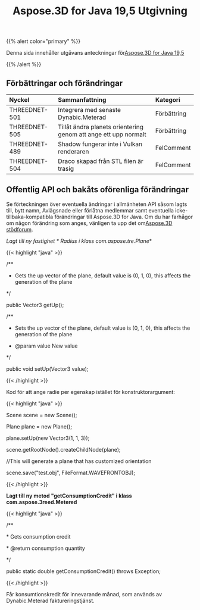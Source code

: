 ﻿---
title: Aspose.3D for Java 19,5 Utgivning
type: docs
weight: 80
url: /sv/java/aspose-3d-for-java-19-5-release-notes/
---
{{% alert color="primary" %}} 

Denna sida innehåller utgåvans anteckningar för[Aspose.3D for Java 19,5](https://releases.aspose.com/java/repo/com/aspose/aspose-3d//19.5)

{{% /alert %}} 
## **Förbättringar och förändringar**

|**Nyckel**|**Sammanfattning**|**Kategori**|
|:- |:- |:- |
|THREEDNET-501|Integrera med senaste Dynabic.Meterad|Förbättring|
|THREEDNET-505|Tillåt ändra planets orientering genom att ange ett upp normalt|Förbättring|
|THREEDNET-489|Shadow fungerar inte i Vulkan renderaren|FelComment|
|THREEDNET-504|Draco skapad från STL filen är trasig|FelComment|

## **Offentlig API och bakåts oförenliga förändringar**
Se förteckningen över eventuella ändringar i allmänheten API såsom lagts till, bytt namn, Avlägsnade eller förlåtna medlemmar samt eventuella icke-tillbaka-kompatibla förändringar till Aspose.3D for Java. Om du har farhågor om någon förändring som anges, vänligen ta upp det om[Aspose.3D stödforum](https://forum.aspose.com/c/3d).

**Lagt till ny fastighet * Radius* i klass com.aspose.tre.Plane**

{{< highlight "java" >}}

 /**

 * Gets the up vector of the plane, default value is (0, 1, 0), this affects the generation of the plane

 */

public Vector3 getUp();

/**

 * Sets the up vector of the plane, default value is (0, 1, 0), this affects the generation of the plane

 * @param value New value

 */

public void setUp(Vector3 value);

{{< /highlight >}}

Kod för att ange radie per egenskap istället för konstruktorargument:

{{< highlight "java" >}}

 Scene scene = new Scene();

Plane plane = new Plane();

plane.setUp(new Vector3(1, 1, 3));

scene.getRootNode().createChildNode(plane);

//This will generate a plane that has customized orientation

scene.save("test.obj", FileFormat.WAVEFRONTOBJ);

{{< /highlight >}}

**Lagt till ny metod "getConsumptionCredit" i klass com.aspose.3reed.Metered**

{{< highlight "java" >}}

 /**

\* Gets consumption credit

\* @return consumption quantity

*/

public static double getConsumptionCredit() throws Exception;

{{< /highlight >}}

Får konsumtionskredit för innevarande månad, som används av Dynabic.Meterad faktureringstjänst.
